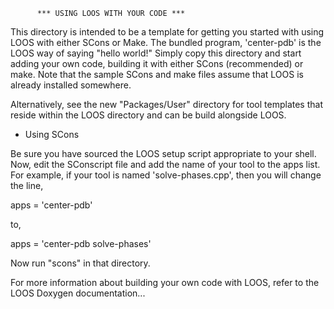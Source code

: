 		  *** USING LOOS WITH YOUR CODE ***

This directory is intended to be a template for getting you started
with using LOOS with either SCons or Make.  The bundled program,
'center-pdb' is the LOOS way of saying "hello world!"  Simply copy
this directory and start adding your own code, building it with either
SCons (recommended) or make.  Note that the sample SCons and make
files assume that LOOS is already installed somewhere.

Alternatively, see the new "Packages/User" directory for tool
templates that reside within the LOOS directory and can be build
alongside LOOS.

* Using SCons

Be sure you have sourced the LOOS setup script appropriate to your
shell.  Now, edit the SConscript file and add the name of your tool to
the apps list.  For example, if your tool is named 'solve-phases.cpp',
then you will change the line,

apps = 'center-pdb'

to,

apps = 'center-pdb solve-phases'


Now run "scons" in that directory.

For more information about building your own code with LOOS, refer to
the LOOS Doxygen documentation...



